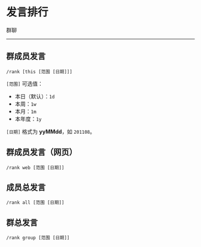 # 发言排行
<span class="span-group">群聊</span>

---

## 群成员发言
```
/rank [this [范围 [日期]]]
```
`[范围]` 可选值：
- 本日（默认）：`1d`
- 本周：`1w`
- 本月：`1m`
- 本年度：`1y`

`[日期]` 格式为 **yyMMdd**，如 `201108`。

## 群成员发言（网页）
```
/rank web [范围 [日期]]
```

## 成员总发言
```
/rank all [范围 [日期]]
```

## 群总发言
```
/rank group [范围 [日期]]
```
